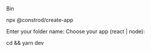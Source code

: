 Bin

npx @constrod/create-app

Enter your folder name: <folder-name>
Choose your app (react | node): <app>

cd <folder-name> && yarn dev
